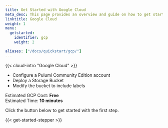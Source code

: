 ```yaml
---
title: Get Started with Google Cloud
meta_desc: This page provides an overview and guide on how to get started with Google Cloud (GCP).
linktitle: Google Cloud
weight: 1
menu:
  getstarted:
    identifier: gcp
    weight: 2

aliases: ["/docs/quickstart/gcp/"]
---
```


{{< cloud-intro "Google Cloud" >}}

- Configure a Pulumi Community Edition account
- Deploy a Storage Bucket
- Modify the bucket to include labels

Estimated GCP Cost: <strong>Free</strong>
<br />
Estimated Time: <strong>10 minutes</strong>

Click the button below to get started with the first step.

{{< get-started-stepper >}}
